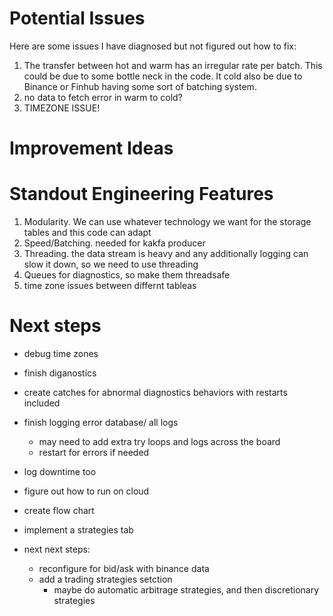 # Potential Issues
Here are some issues I have diagnosed but not figured out how to fix:
1. The transfer between hot and warm has an irregular rate per batch. This could be due to some bottle neck in the code. It cold also be due to Binance or Finhub having some sort of batching system.
2. no data to fetch error in warm to cold?
3. TIMEZONE ISSUE!


# Improvement Ideas

# Standout Engineering Features
1. Modularity. We can use whatever technology we want for the storage tables and this code can adapt
2. Speed/Batching. needed for kakfa producer
3. Threading. the data stream is heavy and any additionally logging can slow it down, so we need to use threading
4. Queues for diagnostics, so make them threadsafe
5. time zone issues between differnt tableas

# Next steps

- debug time zones
- finish diganostics
- create catches for abnormal diagnostics behaviors with restarts included
- finish logging error database/ all logs
    - may need to add extra try loops and logs across the board
    - restart for errors if needed
- log downtime too
- figure out how to run on cloud
- create flow chart
- implement a strategies tab

- next next steps:
    - reconfigure for bid/ask with binance data
    - add a trading strategies setction
        - maybe do automatic arbitrage strategies, and then discretionary strategies